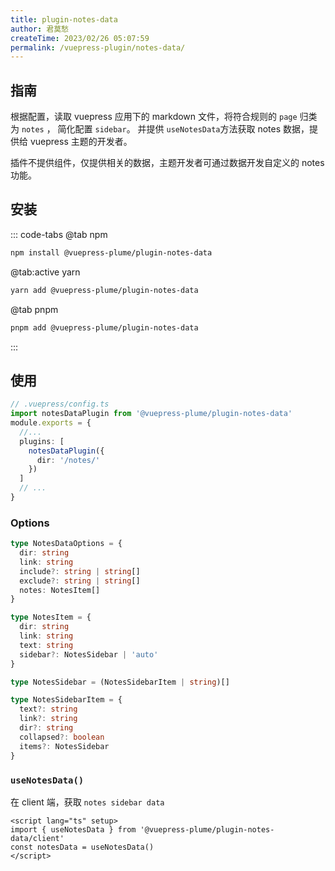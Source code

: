 ```yaml
---
title: plugin-notes-data
author: 君莫愁
createTime: 2023/02/26 05:07:59
permalink: /vuepress-plugin/notes-data/
---
```


<Stamps
  :stamps="['nv', { type: 'ndt', label: 'beta downloads', package: '@vuepress-plume/vuepress-plugin-notes-data' }, 'ndy', 'g']"
  repo="pengzhanbo/vuepress-theme-plume"
  subpath="plugins/plugin-notes-data"
  package="@vuepress-plume/plugin-notes-data"
/>


## 指南

根据配置，读取 vuepress 应用下的 markdown 文件，将符合规则的 `page` 归类为 `notes` ，
简化配置 `sidebar`。 
并提供 `useNotesData`方法获取 notes 数据，提供给 vuepress 主题的开发者。

插件不提供组件，仅提供相关的数据，主题开发者可通过数据开发自定义的 notes 功能。

## 安装

::: code-tabs
@tab  npm
``` sh
npm install @vuepress-plume/plugin-notes-data
```

@tab:active yarn
``` sh
yarn add @vuepress-plume/plugin-notes-data
```

@tab pnpm
``` sh
pnpm add @vuepress-plume/plugin-notes-data
```
:::

## 使用

```ts
// .vuepress/config.ts
import notesDataPlugin from '@vuepress-plume/plugin-notes-data'
module.exports = {
  //...
  plugins: [
    notesDataPlugin({
      dir: '/notes/'
    })
  ]
  // ...
}
```

### Options

```ts
type NotesDataOptions = {
  dir: string
  link: string
  include?: string | string[]
  exclude?: string | string[]
  notes: NotesItem[]
}

type NotesItem = {
  dir: string
  link: string
  text: string
  sidebar?: NotesSidebar | 'auto'
}

type NotesSidebar = (NotesSidebarItem | string)[]

type NotesSidebarItem = {
  text?: string
  link?: string
  dir?: string
  collapsed?: boolean
  items?: NotesSidebar
}
```

### `useNotesData()`

在 client 端，获取 `notes sidebar data`

```vue
<script lang="ts" setup>
import { useNotesData } from '@vuepress-plume/plugin-notes-data/client'
const notesData = useNotesData()
</script>
```
